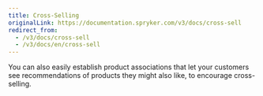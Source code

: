 ```yaml
---
title: Cross-Selling
originalLink: https://documentation.spryker.com/v3/docs/cross-sell
redirect_from:
  - /v3/docs/cross-sell
  - /v3/docs/en/cross-sell
---
```


You can also easily establish product associations that let your customers see recommendations of products they might also like, to encourage cross-selling.
